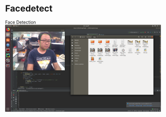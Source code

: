 # Facedetect
Face Detection
![image](https://github.com/jaytkkmn/Facedetect/blob/master/facedetect.png)
